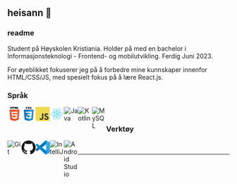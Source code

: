## heisann 👋
### readme
Student på Høyskolen Kristiania. 
Holder på med en bachelor i Informasjonsteknologi - Frontend- og mobilutvikling. Ferdig Juni 2023.

For øyeblikket fokuserer jeg på å forbedre mine kunnskaper innenfor HTML/CSS/JS, med spesielt fokus på å lære React.js.

### Språk
<img align="left" alt="HTML5" width="32px" src="https://raw.githubusercontent.com/github/explore/80688e429a7d4ef2fca1e82350fe8e3517d3494d/topics/html/html.png"/>
<img align="left" alt="CSS3" width="32px" src="https://raw.githubusercontent.com/github/explore/80688e429a7d4ef2fca1e82350fe8e3517d3494d/topics/css/css.png"/>
<img align="left" alt="JavaScript" width="32px" src="https://raw.githubusercontent.com/github/explore/80688e429a7d4ef2fca1e82350fe8e3517d3494d/topics/javascript/javascript.png"/>
<img align="left" alt="React" width="32px" src="https://raw.githubusercontent.com/github/explore/80688e429a7d4ef2fca1e82350fe8e3517d3494d/topics/react/react.png"/>
<img align="left" alt="Java" width="32px" src="https://icon-library.com/images/java-icon-images/java-icon-images-11.jpg"/>
<img align="left" alt="Kotlin" width="32px" src="https://upload.wikimedia.org/wikipedia/commons/thumb/7/74/Kotlin_Icon.png/1200px-Kotlin_Icon.png"/>
<img align="left" alt="MySQL" width="32px" src="https://cdn.icon-icons.com/icons2/2415/PNG/512/mysql_original_wordmark_logo_icon_146417.png"/>

<br>

### Verktøy
<img align="left" alt="Git" width="32px" src="https://upload.wikimedia.org/wikipedia/commons/thumb/3/3f/Git_icon.svg/1024px-Git_icon.svg.png"/>
<img align="left" alt="GitHub" width="32px" src="https://raw.githubusercontent.com/github/explore/78df643247d429f6cc873026c0622819ad797942/topics/github/github.png"/>
<img align="left" alt="VSC" width="32px" src="https://raw.githubusercontent.com/github/explore/80688e429a7d4ef2fca1e82350fe8e3517d3494d/topics/visual-studio-code/visual-studio-code.png"/>
<img align="left" alt="IntelliJ" width="32px" src="https://resources.jetbrains.com/storage/products/intellij-idea/img/meta/intellij-idea_logo_300x300.png"/>
<img align="left" alt="Android Studio" width="32px" src="https://1.bp.blogspot.com/-LgTa-xDiknI/X4EflN56boI/AAAAAAAAPuk/24YyKnqiGkwRS9-_9suPKkfsAwO4wHYEgCLcBGAsYHQ/s0/image9.png"/>

<br>

---------------------

<!--
**Soleimsen/Soleimsen** is a ✨ _special_ ✨ repository because its `README.md` (this file) appears on your GitHub profile.

Here are some ideas to get you started:

- 🔭 I’m currently working on ...
- 🌱 I’m currently learning ...
- 👯 I’m looking to collaborate on ...
- 🤔 I’m looking for help with ...
- 💬 Ask me about ...
- 📫 How to reach me: ...
- 😄 Pronouns: ...
- ⚡ Fun fact: ...
-->
